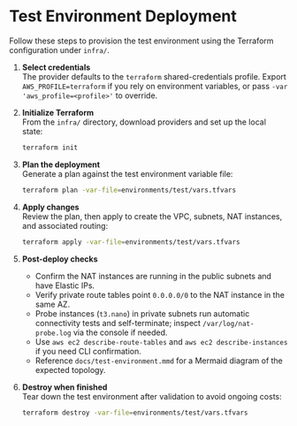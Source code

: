 # Test Environment Deployment

Follow these steps to provision the test environment using the Terraform configuration under `infra/`.

1. **Select credentials**  
   The provider defaults to the `terraform` shared-credentials profile. Export `AWS_PROFILE=terraform` if you rely on environment variables, or pass `-var 'aws_profile=<profile>'` to override.

2. **Initialize Terraform**  
   From the `infra/` directory, download providers and set up the local state:
   ```bash
   terraform init
   ```

3. **Plan the deployment**  
   Generate a plan against the test environment variable file:
   ```bash
   terraform plan -var-file=environments/test/vars.tfvars
   ```

4. **Apply changes**  
   Review the plan, then apply to create the VPC, subnets, NAT instances, and associated routing:
   ```bash
   terraform apply -var-file=environments/test/vars.tfvars
   ```

5. **Post-deploy checks**  
   - Confirm the NAT instances are running in the public subnets and have Elastic IPs.  
   - Verify private route tables point `0.0.0.0/0` to the NAT instance in the same AZ.  
   - Probe instances (`t3.nano`) in private subnets run automatic connectivity tests and self-terminate; inspect `/var/log/nat-probe.log` via the console if needed.
   - Use `aws ec2 describe-route-tables` and `aws ec2 describe-instances` if you need CLI confirmation.
   - Reference `docs/test-environment.mmd` for a Mermaid diagram of the expected topology.

6. **Destroy when finished**  
   Tear down the test environment after validation to avoid ongoing costs:
   ```bash
   terraform destroy -var-file=environments/test/vars.tfvars
   ```
